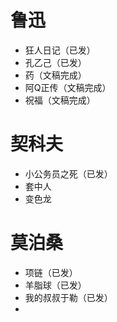 



# 鲁迅

- 狂人日记（已发）
- 孔乙己（已发）
- 药（文稿完成）
- 阿Q正传（文稿完成）
- 祝福（文稿完成）



# 契科夫

- 小公务员之死（已发）
- 套中人
- 变色龙



# 莫泊桑

- 项链（已发）
- 羊脂球（已发）
- 我的叔叔于勒（已发）
- 

